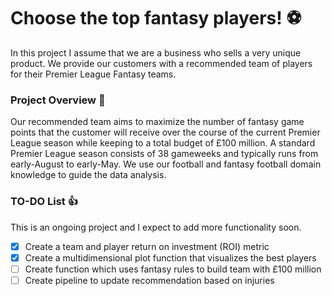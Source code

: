 # Choose the top fantasy players! :soccer:

In this project I assume that we are a business who sells a very unique product. We provide our customers with a recommended team of players for their Premier League Fantasy teams.

### Project Overview :eyes:

Our recommended team aims to maximize the number of fantasy game points that the customer will receive over the course of the current Premier League season while keeping to a total budget of £100 million. A standard Premier League season consists of 38 gameweeks and typically runs from early-August to early-May. We use our football and fantasy football domain knowledge to guide the data analysis.

### TO-DO List :thumbsup:

This is an ongoing project and I expect to add more functionality soon.

- [x] Create a team and player return on investment (ROI) metric
- [x] Create a multidimensional plot function that visualizes the best players
- [ ] Create function which uses fantasy rules to build team with £100 million
- [ ] Create pipeline to update recommendation based on injuries
